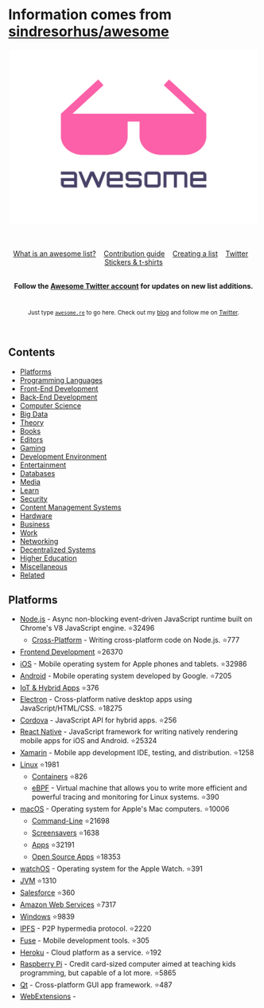 # Information comes from [sindresorhus/awesome](https://github.com/sindresorhus/awesome)
<div align="center">
	<img width="500" height="350" src="media/logo.svg" alt="Awesome">
	<br>
	<br>
	<br>
</div>

<p align="center">
	<a href="awesome.md">What is an awesome list?</a>&nbsp;&nbsp;&nbsp;
	<a href="contributing.md">Contribution guide</a>&nbsp;&nbsp;&nbsp;
	<a href="create-list.md">Creating a list</a>&nbsp;&nbsp;&nbsp;
	<a href="https://twitter.com/awesome__re">Twitter</a>&nbsp;&nbsp;&nbsp;
	<a href="https://www.redbubble.com/people/sindresorhus/works/30364188-awesome-logo">Stickers & t-shirts</a>
</p>

<br>

<div align="center">
	<b>Follow the <a href="https://twitter.com/awesome__re">Awesome Twitter account</a> for updates on new list additions.</b>
</div>

<br>

<p align="center">
	<sub>Just type <a href="https://awesome.re"><code>awesome.re</code></a> to go here. Check out my <a href="https://blog.sindresorhus.com">blog</a> and follow me on <a href="https://twitter.com/sindresorhus">Twitter</a>.</sub>
</p>
<br>


## Contents

- [Platforms](#platforms)
- [Programming Languages](#programming-languages)
- [Front-End Development](#front-end-development)
- [Back-End Development](#back-end-development)
- [Computer Science](#computer-science)
- [Big Data](#big-data)
- [Theory](#theory)
- [Books](#books)
- [Editors](#editors)
- [Gaming](#gaming)
- [Development Environment](#development-environment)
- [Entertainment](#entertainment)
- [Databases](#databases)
- [Media](#media)
- [Learn](#learn)
- [Security](#security)
- [Content Management Systems](#content-management-systems)
- [Hardware](#hardware)
- [Business](#business)
- [Work](#work)
- [Networking](#networking)
- [Decentralized Systems](#decentralized-systems)
- [Higher Education](#higher-education)
- [Miscellaneous](#miscellaneous)
- [Related](#related)


## Platforms

- [Node.js](awesome/sindresorhus_awesome-nodejs.md) - Async non-blocking event-driven JavaScript runtime built on Chrome's V8 JavaScript engine. :star:32496
	- [Cross-Platform](awesome/bcoe_awesome-cross-platform-nodejs.md) - Writing cross-platform code on Node.js. :star:777
- [Frontend Development](awesome/dypsilon_frontend-dev-bookmarks.md) :star:26370
- [iOS](awesome/vsouza_awesome-ios.md) - Mobile operating system for Apple phones and tablets. :star:32986
- [Android](awesome/JStumpp_awesome-android.md) - Mobile operating system developed by Google. :star:7205
- [IoT & Hybrid Apps](awesome/weblancaster_awesome-IoT-hybrid.md) :star:376
- [Electron](awesome/sindresorhus_awesome-electron.md) - Cross-platform native desktop apps using JavaScript/HTML/CSS. :star:18275
- [Cordova](awesome/busterc_awesome-cordova.md) - JavaScript API for hybrid apps. :star:256
- [React Native](awesome/jondot_awesome-react-native.md) - JavaScript framework for writing natively rendering mobile apps for iOS and Android. :star:25324
- [Xamarin](awesome/XamSome_awesome-xamarin.md) - Mobile app development IDE, testing, and distribution. :star:1258
- [Linux](awesome/aleksandar-todorovic_awesome-linux.md) :star:1981
	- [Containers](awesome/Friz-zy_awesome-linux-containers.md) :star:826
	- [eBPF](awesome/zoidbergwill_awesome-ebpf.md) - Virtual machine that allows you to write more efficient and powerful tracing and monitoring for Linux systems. :star:390
- [macOS](awesome/iCHAIT_awesome-macOS.md) - Operating system for Apple's Mac computers. :star:10006
	- [Command-Line](awesome/herrbischoff_awesome-macos-command-line.md) :star:21698
	- [Screensavers](awesome/agarrharr_awesome-macos-screensavers.md) :star:1638
	- [Apps](awesome/jaywcjlove_awesome-mac.md) :star:32191
	- [Open Source Apps](awesome/serhii-londar_open-source-mac-os-apps.md) :star:18353
- [watchOS](awesome/yenchenlin_awesome-watchos.md) - Operating system for the Apple Watch. :star:391
- [JVM](awesome/deephacks_awesome-jvm.md) :star:1310
- [Salesforce](awesome/mailtoharshit_awesome-salesforce.md) :star:360
- [Amazon Web Services](awesome/donnemartin_awesome-aws.md) :star:7317
- [Windows](awesome/Awesome-Windows_Awesome.md) :star:9839
- [IPFS](awesome/ipfs_awesome-ipfs.md) - P2P hypermedia protocol. :star:2220
- [Fuse](awesome/fuse-compound_awesome-fuse.md) - Mobile development tools. :star:305
- [Heroku](awesome/ianstormtaylor_awesome-heroku.md) - Cloud platform as a service. :star:192
- [Raspberry Pi](awesome/thibmaek_awesome-raspberry-pi.md) - Credit card-sized computer aimed at teaching kids programming, but capable of a lot more. :star:5865
- [Qt](awesome/JesseTG_awesome-qt.md) - Cross-platform GUI app framework. :star:487
- [WebExtensions](https://github.com/fregante/Awesome-WebExtensions#readme) - 

